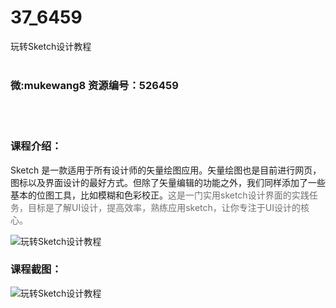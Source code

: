 # 37_6459
玩转Sketch设计教程
<br/></br>
<h3>微:mukewang8 资源编号：526459</h3>
<br/></br>
<h3>课程介绍：</h3>
<p><a title="查看与 Sketch 相关的文章" target="_blank">Sketch</a> 是一款适用于所有设计师的矢量绘图应用。矢量绘图也是目前进行网页，图标以及界面设计的最好方式。但除了矢量编辑的功能之外，我们同样添加了一些基本的位图工具，比如模糊和色彩校正。<span style="color: #6f6f6f;">这是一门实用sketch设计界面的实践任务，目标是了解UI设计，提高效率，熟练应用sketch，让你专注于UI设计的核心。</span></p>
<p><img src="https://www.ko996.com/wp-content/uploads/img/2019/08/1-71-300x217.png" alt="玩转Sketch设计教程"></p>
<h3>课程截图：</h3>
<p><img src="https://www.ko996.com/wp-content/uploads/img/2019/08/2-73.png" alt="玩转Sketch设计教程"></p>

